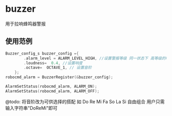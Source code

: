 # buzzer

用于拉响蜂鸣器警报

## 使用范例

```c
Buzzer_config_s buzzer_config ={
        .alarm_level = ALARM_LEVEL_HIGH, //设置警报等级 同一状态下 高等级的响应
        .loudness=  0.4, //设置响度
        .octave=  OCTAVE_1, // 设置音阶
    };
robocmd_alarm = BuzzerRegister(&buzzer_config);

AlarmSetStatus(robocmd_alarm, ALARM_ON);
AlarmSetStatus(robocmd_alarm, ALARM_OFF);

```

@todo: 将音阶改为可供选择的搭配 如 Do Re Mi Fa So La Si 自由组合 用户只需输入字符串"DoReMi"即可